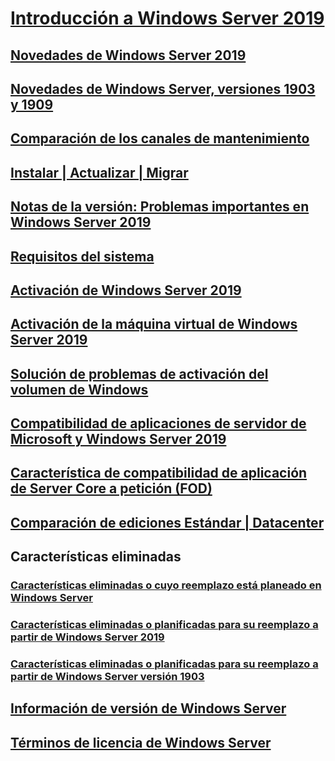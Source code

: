# [Introducción a Windows Server 2019](get-started-19.md) 
## [Novedades de Windows Server 2019](whats-new-19.md)
## [Novedades de Windows Server, versiones 1903 y 1909](whats-new-in-windows-server-1903-1909.md)
## [Comparación de los canales de mantenimiento](servicing-channels-19.md)
## [Instalar | Actualizar | Migrar](install-upgrade-migrate-19.md)
## [Notas de la versión: Problemas importantes en Windows Server 2019](rel-notes-19.md)
## [Requisitos del sistema](sys-reqs-19.md)
## [Activación de Windows Server 2019](activation-19.md)
## [Activación de la máquina virtual de Windows Server 2019](vm-activation-19.md)
## [Solución de problemas de activación del volumen de Windows](../get-started/activation-troubleshooting-guide.md)
## [Compatibilidad de aplicaciones de servidor de Microsoft y Windows Server 2019](app-compat-19.md)
## [Característica de compatibilidad de aplicación de Server Core a petición (FOD)](install-fod-19.md)
## [Comparación de ediciones Estándar | Datacenter](editions-comparison-19.md)
## Características eliminadas
### [Características eliminadas o cuyo reemplazo está planeado en Windows Server](removed-features.md)
### [Características eliminadas o planificadas para su reemplazo a partir de Windows Server 2019](removed-features-19.md)
### [Características eliminadas o planificadas para su reemplazo a partir de Windows Server versión 1903](removed-features-1903.md)
## [Información de versión de Windows Server](../get-started/windows-server-release-info.md)
## [Términos de licencia de Windows Server](../windows-server-licensing/windows-server-licensing.md)